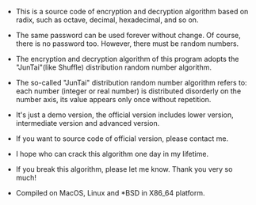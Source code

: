 * This is a source code of encryption and decryption algorithm based on radix, such as octave, decimal, hexadecimal, and so on.
* The same password can be used forever without change. Of course, there is no password too. However, there must be random numbers.
* The encryption and decryption algorithm of this program adopts the "JunTai"(like Shuffle) distribution random number algorithm.
* The so-called "JunTai" distribution random number algorithm refers to: each number (integer or real number) is distributed disorderly on the number axis, its value appears only once without repetition.

* It's just a demo version, the official version includes lower version, intermediate version and advanced version.
* If you want to source code of official version, please contact me.
* I hope who can crack this algorithm one day in my lifetime.
* If you break this algorithm, please let me know. Thank you very so much!

* Compiled on MacOS, Linux and *BSD in X86_64 platform.
